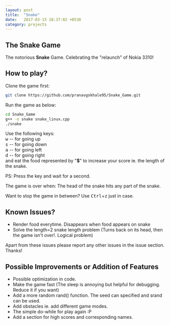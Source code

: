 ```yaml
---
layout: post
title:  "Snake"
date:   2017-03-15 18:37:02 +0530
category: projects
---
```


## The Snake Game
The notorious **Snake** Game. Celebrating the "relaunch" of Nokia 3310!

## How to play?
Clone the game first:
```bash
git clone https://github.com/pranavgokhale95/Snake_Game.git
```

Run the game as below:
```bash
cd Snake_Game
g++ -o snake snake_linux.cpp
./snake
```

Use the following keys:<br>
<kbd>w</kbd> -- for going up <br>
<kbd>s</kbd> -- for going down <br>
<kbd>a</kbd> -- for going left <br>
<kbd>d</kbd> -- for going right <br>
and eat the food represented by "**$**" to increase your score ie. the length of the snake.

PS: Press the key and wait for a second. 

The game is over when: The head of the snake hits any part of the snake. 

Want to stop the game in between? Use <kbd>Ctrl</kbd>+<kbd>z</kbd> just in case.


## Known Issues?
* Render food everytime. Disappears when food appears on snake 
* Solve the length=2 snake length problem (Turns back on its head, then the game isn't over!. Logical problem)

Apart from these issues please report any other issues in the issue section. Thanks!

## Possible Improvements or Addition of Features
* Possible optimization in code.
* Make the game fast (The sleep is annoying but helpful for debugging. Reduce it if you want)
* Add a more random rand() function. The seed can specified and srand can be used.
* Add obstacles ie. add different game modes.
* The simple do-while for play again :P
* Add a section for high scores and corresponding names.
